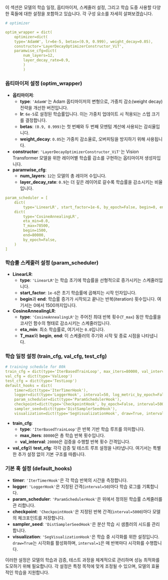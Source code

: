 이 섹션은 모델의 학습 일정, 옵티마이저, 스케줄러 설정, 그리고 학습 도중 사용할 다양한 훅들에 대한 설정을 포함하고 있습니다. 각 구성 요소를 자세히 살펴보겠습니다.
```yaml
# optimizer

optim_wrapper = dict(
    optimizer=dict(
    type='AdamW', lr=6e-5, betas=(0.9, 0.999), weight_decay=0.05),
    constructor='LayerDecayOptimizerConstructor_ViT', 
    paramwise_cfg=dict(
        num_layers=12, 
        layer_decay_rate=0.9,
        )
        )
```
### 옵티마이저 설정 (optim_wrapper)

- **옵티마이저**: 
  - **type**: `'AdamW'`는 Adam 옵티마이저의 변형으로, 가중치 감소(weight decay) 전략을 개선한 버전입니다.
  - **lr**: `6e-5`로 설정된 학습률입니다. 이는 가중치 업데이트 시 적용되는 스텝 크기를 결정합니다.
  - **betas**: `(0.9, 0.999)`는 첫 번째와 두 번째 모멘텀 계산에 사용되는 감쇠율입니다.
  - **weight_decay**: `0.05`는 가중치 감소율로, 오버피팅을 방지하기 위해 사용됩니다.
- **constructor**: `'LayerDecayOptimizerConstructor_ViT'`는 Vision Transformer 모델을 위한 레이어별 학습률 감소를 구현하는 옵티마이저 생성자입니다.
- **paramwise_cfg**: 
  - **num_layers**: `12`는 모델의 총 레이어 수입니다.
  - **layer_decay_rate**: `0.9`는 더 깊은 레이어로 갈수록 학습률을 감소시키는 비율입니다.

```yaml
param_scheduler = [
    dict(
        type='LinearLR', start_factor=1e-6, by_epoch=False, begin=0, end=1500),
    dict(
        type='CosineAnnealingLR',
        eta_min=0.0,
        T_max=78500,
        begin=1500,
        end=80000,
        by_epoch=False,
    )
]
```

### 학습률 스케줄러 설정 (param_scheduler)

- **LinearLR**:
  - **type**: `'LinearLR'`는 학습 초기에 학습률을 선형적으로 증가시키는 스케줄러입니다.
  - **start_factor**: `1e-6`은 초기 학습률에 곱해지는 시작 인자입니다.
  - **begin**과 **end**: 학습률 증가가 시작되고 끝나는 반복(iteration) 횟수입니다. 여기서는 0에서 1500까지입니다.
- **CosineAnnealingLR**:
  - **type**: `'CosineAnnealingLR'`는 주어진 최대 반복 횟수(`T_max`) 동안 학습률을 코사인 함수의 형태로 감소시키는 스케줄러입니다.
  - **eta_min**: 최소 학습률로, 여기서는 `0.0`입니다.
  - **T_max**와 **begin**, **end**: 이 스케줄러의 주기와 시작 및 종료 시점을 나타냅니다.

### 학습 일정 설정 (train_cfg, val_cfg, test_cfg)



```yaml
# training schedule for 80k
train_cfg = dict(type='IterBasedTrainLoop', max_iters=80000, val_interval=20000)
val_cfg = dict(type='ValLoop')
test_cfg = dict(type='TestLoop')
default_hooks = dict(
    timer=dict(type='IterTimerHook'),
    logger=dict(type='LoggerHook', interval=50, log_metric_by_epoch=False),
    param_scheduler=dict(type='ParamSchedulerHook'),
    checkpoint=dict(type='CheckpointHook', by_epoch=False, interval=5000),
    sampler_seed=dict(type='DistSamplerSeedHook'),
    visualization=dict(type='SegVisualizationHook', draw=True, interval=1))
```



- **train_cfg**:
  - **type**: `'IterBasedTrainLoop'`은 반복 기반 학습 루프를 의미합니다.
  - **max_iters**: `80000`은 총 학습 반복 횟수입니다.
  - **val_interval**: `20000`은 검증을 수행할 반복 횟수 간격입니다.
- **val_cfg**와 **test_cfg**: 각각 검증 및 테스트 루프 설정을 나타냅니다. 여기서는 특별한 추가 설정 없이 기본 구조를 따릅니다.





### 기본 훅 설정 (default_hooks)

- **timer**: `'IterTimerHook'`은 각 학습 반복의 시간을 측정합니다.
- **logger**: `'LoggerHook'`은 지정된 간격(`interval=50`)마다 학습 로그를 기록합니다.
- **param_scheduler**: `'ParamSchedulerHook'`은 위에서 정의된 학습률 스케줄러를 관
리합니다.
- **checkpoint**: `'CheckpointHook'`은 지정된 반복 간격(`interval=5000`)마다 모델의 체크포인트를 저장합니다.
- **sampler_seed**: `'DistSamplerSeedHook'`은 분산 학습 시 샘플러의 시드를 관리합니다.
- **visualization**: `'SegVisualizationHook'`은 학습 중 시각화를 위한 설정입니다. `draw=True`는 시각화를 활성화하며, `interval=1`은 매 반복마다 시각화를 수행합니다.

이러한 설정은 모델의 학습과 검증, 테스트 과정을 체계적으로 관리하며 성능 최적화를 도모하기 위해 필요합니다. 각 설정은 특정 목적에 맞게 조정될 수 있으며, 모델의 효율적인 학습을 지원합니다.

